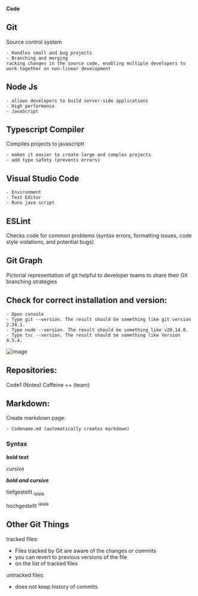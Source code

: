 __Code__ 
## Git

Source control system

	- Handles small and bug projects
	- Branching and merging
	racking changes in the source code, enabling multiple developers to work together on non-linear development
	
	
## Node Js

	- allows developers to build server-side applications 
	- High performance
	- JavaScript


## Typescript Compiler

Compiles projects to javascriptt

	- makes it easier to create large and complex projects
	- add type safety (prevents errors)

## Visual Studio Code

	- Environment
	- Text Editor
	- Runs java script

## ESLint

Checks code for common problems (syntax errors, formatting issues, code style violations, and potential bugs)

## Git Graph

Pictorial representation of git
 helpful to developer teams to share their Git branching strategies


## Check for correct installation and version:
	- Open console
	- Type git --version. The result should be something like git version 2.34.1.
	- Type node --version. The result should be something like v20.14.0.
	- Type tsc --version. The result should be something like Version 4.5.4.
![image](https://github.com/NxNelly/Code1/assets/173050947/43b45af5-b0b7-40d0-941b-5af35833c109)



## Repositories: 
Code1 (Notes)
Caffeine ++ (team)

## Markdown:

Create markdown page:

	- Codename.md (automatically creates markdown)
 ### Syntax

__bold text__

_cursive_

___bold and cursive___

tiefgestellt <sub>lalala

hochgestellt <sup>lalala


## Other Git Things

tracked files:

- Files tracked by Git are aware of the changes or commits 
- you can revert to previous versions of the file
- on the list of tracked files

untracked files:

- does not keep history of commits